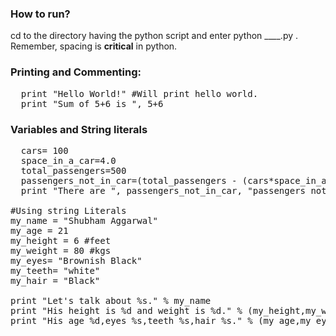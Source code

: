### How to run?
cd to the directory having the python script and enter python ____.py .   
Remember, spacing is **critical** in python.  
### Printing and Commenting:
<pre>
  print "Hello World!" #Will print hello world.
  print "Sum of 5+6 is ", 5+6
</pre>

### Variables and String literals
<pre>
  cars= 100
  space_in_a_car=4.0
  total_passengers=500
  passengers_not_in_car=(total_passengers - (cars*space_in_a_car))
  print "There are ", passengers_not_in_car, "passengers not in car."
  
#Using string Literals
my_name = "Shubham Aggarwal"
my_age = 21
my_height = 6 #feet
my_weight = 80 #kgs
my_eyes= "Brownish Black"
my_teeth= "white"
my_hair = "Black"

print "Let's talk about %s." % my_name
print "His height is %d and weight is %d." % (my_height,my_weight)
print "His age %d,eyes %s,teeth %s,hair %s." % (my_age,my_eyes,my_teeth,my_hair)
</pre>


